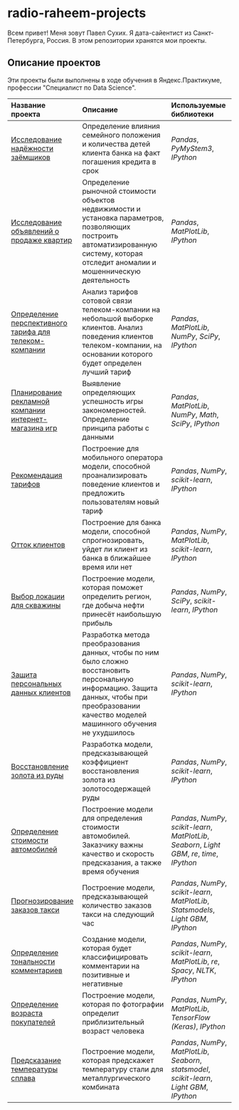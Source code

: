# radio-raheem-projects

Всем привет! Меня зовут Павел Сухих. Я дата-сайентист из Санкт-Петербурга, Россия. В этом репозитории хранятся мои проекты.

## Описание проектов

Эти проекты были выполнены в ходе обучения в Яндекс.Практикуме, профессии "Специалист по Data Science".

| Название проекта | Описание | Используемые библиотеки | 
| :---------------------- | :---------------------- | :---------------------- |
| [Исследование надёжности заёмщиков](borrow_reliability_research) | Определение влияния семейного положения и количества детей клиента банка на факт погашения кредита в срок| *Pandas*, *PyMyStem3*, *IPython* |
| [Исследование объявлений о продаже квартир](appartment_sales_ads_research) | Определение рыночной стоимости объектов недвижимости и установка параметров, позволяющих построить автоматизированную систему, которая отследит аномалии и мошенническую деятельность| *Pandas*, *MatPlotLib*, *IPython* |
| [Определение перспективного тарифа для телеком-компании](perspective_plan_telecom_company) | Анализ тарифов сотовой связи телеком-компании на небольшой выборке клиентов. Анализ поведения клиентов телеком-компании, на основании которого будет определен лучший тариф| *Pandas*, *MatPlotLib*, *NumPy*, *SciPy*, *IPython* |
| [Планирование рекламной компании интернет-магазина игр](advertising_campaign_planning) | Выявление определяющих успешность игры закономерностей. Определение принципа работы с данными| *Pandas*, *MatPlotLib*, *NumPy*, *Math*, *SciPy*, *IPython* |
| [Рекомендация тарифов](plan_recommendation) | Построение для мобильного оператора модели, способной проанализировать поведение клиентов и предложить пользователям новый тариф| *Pandas*, *NumPy*, *scikit-learn*, *IPython* |
| [Отток клиентов](clients_churn) | Построение для банка модели, способной спрогнозировать, уйдет ли клиент из банка в ближайшее время или нет| *Pandas*, *NumPy*, *MatPlotLib*, *scikit-learn*, *IPython* |
| [Выбор локации для скважины](сhoosing_location_for_a_well) | Построение модели, которая поможет определить регион, где добыча нефти принесёт наибольшую прибыль| *Pandas*, *NumPy*, *SciPy*, *scikit-learn*, *IPython* |
| [Защита персональных данных клиентов](protection_of_personal_information) | Разработка метода преобразования данных, чтобы по ним было сложно восстановить персональную информацию. Защита данных, чтобы при преобразовании качество моделей машинного обучения не ухудшилось| *Pandas*, *NumPy*, *scikit-learn*, *IPython* |
| [Восстановление золота из руды](recovery_of_gold_from_ore) | Разработка модели, предсказывающей коэффициент восстановления золота из золотосодержащей руды| *Pandas*, *NumPy*, *scikit-learn*, *IPython* |
| [Определение стоимости автомобилей](determing_cost_of_cars) | Построение модели для определения стоимости автомобилей. Заказчику важны качество и скорость предсказания, а также время обучения| *Pandas*, *NumPy*, *scikit-learn*, *MatPlotLib*, *Seaborn*, *Light GBM*, *re*, *time*, *IPython* |
| [Прогнозирование заказов такси](forecasting_taxi_orders) | Построение модели, предсказывающей количество заказов такси на следующий час| *Pandas*, *NumPy*, *scikit-learn*, *MatPlotLib*, *Statsmodels*, *Light GBM*, *IPython* |
| [Определение тональности комментариев](sentiment_classification_of_comments) | Создание модели, которая будет классифицировать комментарии на позитивные и негативные| *Pandas*, *NumPy*, *scikit-learn*, *MatPlotLib*, *re*, *Spacy*, *NLTK*, *IPython* |
| [Определение возраста покупателей](determining_the_age_of_buyers) | Построение модели, которая по фотографии определит приблизительный возраст человека| *Pandas*, *NumPy*, *MatPlotLib*, *TensorFlow (Keras)*, *IPython* |
| [Предсказание температуры сплава](alloy_temperature_prediction) | Построение модели, которая предскажет температуру стали для металлургического комбината| *Pandas*, *NumPy*, *MatPlotLib*, *Seaborn*, *statsmodel*, *scikit-learn*, *Light GBM*, *IPython* |
